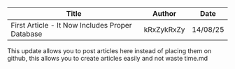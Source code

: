 | Title | Author | Date |
|-------|--------|------|
| First Article - It Now Includes Proper Database | kRxZykRxZy | 14/08/25 |

This update allows you to post articles here instead of placing them on github, this allows you to create articles easily and not waste time.md